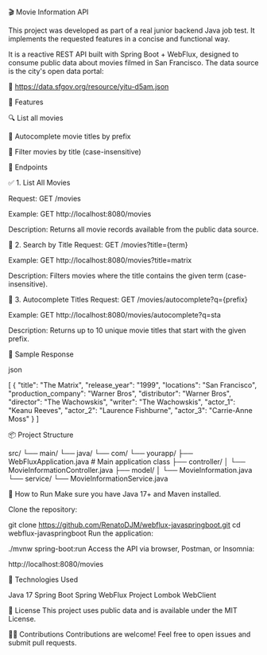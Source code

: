 🎬 Movie Information API

This project was developed as part of a real junior backend Java job test. It implements the requested features in a concise and functional way.

It is a reactive REST API built with Spring Boot + WebFlux, designed to consume public data about movies filmed in San Francisco. The data source is the city's open data portal:

📡 https://data.sfgov.org/resource/yitu-d5am.json

📌 Features

🔍 List all movies

🧠 Autocomplete movie titles by prefix

🔎 Filter movies by title (case-insensitive)

🚀 Endpoints

✅ 1. List All Movies

Request:
GET /movies

Example:
GET http://localhost:8080/movies

Description:
Returns all movie records available from the public data source.

🔎 2. Search by Title
Request:
GET /movies?title={term}

Example:
GET http://localhost:8080/movies?title=matrix

Description:
Filters movies where the title contains the given term (case-insensitive).

🧠 3. Autocomplete Titles
Request:
GET /movies/autocomplete?q={prefix}

Example:
GET http://localhost:8080/movies/autocomplete?q=sta

Description:
Returns up to 10 unique movie titles that start with the given prefix.


💾 Sample Response

json

[
  {
    "title": "The Matrix",
    "release_year": "1999",
    "locations": "San Francisco",
    "production_company": "Warner Bros",
    "distributor": "Warner Bros",
    "director": "The Wachowskis",
    "writer": "The Wachowskis",
    "actor_1": "Keanu Reeves",
    "actor_2": "Laurence Fishburne",
    "actor_3": "Carrie-Anne Moss"
  }
]


📦 Project Structure

src/
└── main/
    └── java/
        └── com/
            └── yourapp/
                ├── WebFluxApplication.java         # Main application class
                ├── controller/
                │   └── MovieInformationController.java
                ├── model/
                │   └── MovieInformation.java
                └── service/
                    └── MovieInformationService.java


🧪 How to Run
Make sure you have Java 17+ and Maven installed.

Clone the repository:


git clone https://github.com/RenatoDJM/webflux-javaspringboot.git
cd webflux-javaspringboot
Run the application:

./mvnw spring-boot:run
Access the API via browser, Postman, or Insomnia:

http://localhost:8080/movies

🔧 Technologies Used

Java 17
Spring Boot
Spring WebFlux
Project Lombok
WebClient

📝 License
This project uses public data and is available under the MIT License.

🙋‍♂️ Contributions
Contributions are welcome! Feel free to open issues and submit pull requests.